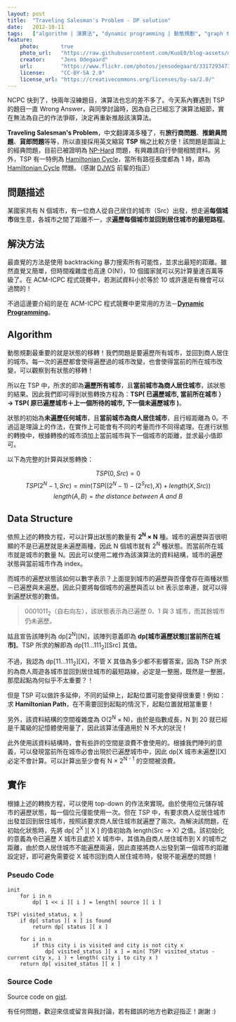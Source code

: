 ```yaml
---
layout: post
title:  "Traveling Salesman's Problem - DP solution"
date:   2012-10-11
tags:   ["algorithm | 演算法", "dynamic programming | 動態規劃", "graph theory | 圖論"]
feature:
    photo:       true
    photo_url:   "https://raw.githubusercontent.com/KuoE0/blog-assets/master/feature-photos/2012-10-11-traveling-salesmans-problem-dp-solution.jpg"
    creator:     "Jens Odegaard"
    url:         "https://www.flickr.com/photos/jensodegaard/3317293473"
    license:     "CC-BY-SA 2.0"
    license_url: "https://creativecommons.org/licenses/by-sa/2.0/"
---
```


NCPC 快到了，快兩年沒練題目，演算法也忘的差不多了。今天系內賽遇到 TSP 的題目一直 Wrong Answer，與同學討論時，因為自己已經忘了演算法細節，實在無法為自己的作法爭辯，決定再重新推敲該演算法。

**Traveling Salesman's Problem**，中文翻譯滿多種了，有**旅行商問題**、**推銷員問題**、**貨郎問題**等等，所以直接採用英文縮寫 **TSP** 稱之比較方便！該問題是圖論上的經典問題，目前已被證明為 [NP-Hard](http://en.wikipedia.org/wiki/NP-hard) 問題，有興趣請自行參閱相關資料。另外，TSP 有一特例為 [Hamiltonian Cycle](http://en.wikipedia.org/wiki/Hamiltonian_path)，當所有路徑長度都為 1 時，即為 [Hamiltonian Cycle](http://en.wikipedia.org/wiki/Hamiltonian_path) 問題。（感謝 [DJWS](http://www.csie.ntnu.edu.tw/~u91029/) 前輩的指正）

## 問題描述

某國家共有 N 個城市，有一位商人從自己居住的城市（Src）出發，想走遍**每個城市**做生意，各城市之間了距離不一，求**遍歷每個城市並回到居住城市的最短路程**。

## 解決方法

最直覺的方法是使用 backtracking 暴力搜索所有可能性，並求出最短的距離。雖然直覺又簡單，但時間複雜度也高達 O(N!)，10 個國家就可以另計算量達百萬等級了。在 ACM-ICPC 程式競賽中，若測試資料小於等於 10 或許還是有機會可以過關的！

不過這邊要介紹的是在 ACM-ICPC 程式競賽中更常用的方法－**[Dynamic Programming](http://www.csie.ntnu.edu.tw/~u91029/DynamicProgramming.html)**。

## Algorithm

動態規劃最重要的就是狀態的移轉！我們問題是要遍歷所有城市，並回到商人居住的城市。每一次的遍歷都會使得遍歷過的城市改變，也會使得當前的所在城市改變，可以觀察到有狀態的移轉！

所以在 TSP 中，所求的即為**遍歷所有城市**，且**當前城市為商人居住城市**，該狀態的結果。因此我們即可得到狀態轉換方程為：**TSP( 已遍歷城市, 當前所在城市 ）→ TSP( 原已遍歷城市＋上一個所待的城市, 下一個未遍歷城市 )**。

狀態的初始為**未遍歷任何城市**，且**當前城市為商人居住城市**，且行經距離為 0。不過這是理論上的作法，在實作上可能會有不同的考量而作不同得處理。在進行狀態的轉換中，根據轉換的城市須加上當前城市與下一個城市的距離，並求最小值即可。

以下為完整的計算與狀態轉換：

$$
TSP(0, Src) = 0
$$
$$
TSP(2^N - 1, Src) = min(TSP((2^N - 1) - (2^Src), X) + length(X, Src))
$$
$$
length(A, B) = the\ distance\ between\ A\ and\ B
$$

Data Structure
--------------

依照上述的轉換方程，可以計算出狀態的數量有 **2<sup>N</sup> × N** 種。城市的遍歷與否很明顯的不是已遍歷就是未遍歷兩種，因此 N 個城市就有 2<sup>N</sup> 種狀態。而當前所在城市就是城市的數量 N。因此可以使用二維作為該演算法的資料結構，城市的遍歷狀態與當前城市作為 index。

而城市的遍歷狀態該如何以數字表示？上面提到城市的遍歷與否僅會存在兩種狀態－已遍歷與未遍歷。因此只要將每個城市的遍歷與否以 bit 表示並串連，就可以得到遍歷狀態的數值。

> 0001011<sub>2</sub>（自右向左），該狀態表示為已遍歷 0、1 與 3 城市，而其餘城市仍未遍歷。

姑且宣告該陣列為 dp[2<sup>N</sup>][N]，該陣列意義即為 **dp[城市遍歷狀態][當前所在城市]**。TSP 所求的解即為 dp[11…111<sub>2</sub>][Src] 其值。

不過，我認為 dp[11…111<sub>2</sub>][X]，不管 X 其值為多少都不影響答案，因為 TSP 所求的為商人周遊各城市並回到居住城市的最短路線，必定是一整圈，既然是一整圈，那麼起點為何似乎不太重要？！

但是 TSP 可以做許多延伸，不同的延伸上，起點位置可能會變得很重要！例如：求 **Hamiltonian Path**，在不需要回到起點的情況下，起點位置就相當重要！

另外，該資料結構的空間複雜度為 O(2<sup>N</sup> × N)，由於是指數成長，N 到 20 就已經是千萬級的記憶體使用量了，因此該算法僅適用於 N 不大的狀況！

此外使用該資料結構時，會有些許的空間是浪費不會使用的。根據我們陣列的意義，可以發現當前所在城市必會出現於已遍歷城市中，因此 dp[X 城市未遍歷][X] 必定不會計算。可以計算出至少會有 N × 2<sup>N - 1</sup> 的空間被浪費。

## 實作

根據上述的轉換方程，可以使用 top-down 的作法來實現。由於使用位元儲存城市的遍歷狀態，每一個位元僅能使用一次。但在 TSP 中，有要求商人從居住城市出發並回到居住城市，按照該要求商人居住城市就遍歷了兩次。為解決該問題，在初始化狀態時，先將 dp[ 2<sup>X</sup> ][ X ] 的值初始為 length(Src → X) 之值。該初始化的意義為令已遍歷 X 城市且處於 X 城市中，其值為自商人居住城市到 X 的城市之距離，由於商人居住城市不能遍歷兩遍，因此直接將商人出發到第一個城市的距離設定好，即可避免需要從 X 城市回到商人居住城市時，發現不能遍歷的問題！

### Pseudo Code

```
init
	for i in n
		dp[ 1 << i ][ i ] = length[ source ][ i ]
 
TSP( visited_status, x ) 
	if dp[ status ][ x ] is found
		return dp[ status ][ x ]
 
	for i in n
		if this city i is visited and city is not city x
			dp[ visited_status ][ x ] = min( TSP( visited_status - current city x, i ) + length( city i to city x )
	return dp[ visited_status ][ x ]
```

### Source Code

<script src="https://gist.github.com/KuoE0/3872341.js"></script>

Source code on [gist](https://gist.github.com/KuoE0/3872341).

有任何問題，歡迎來信或留言與我討論，若有錯誤的地方也歡迎指正！謝謝 :)
